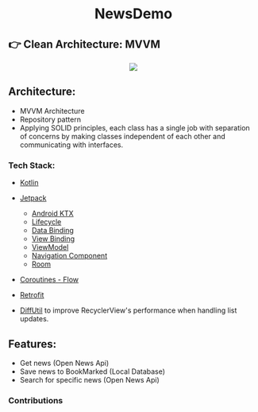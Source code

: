 
<h1 align="center">
NewsDemo
</h1>

:point_right: Clean Architecture: MVVM
-----------------
<div align="center">
<img src="https://camo.githubusercontent.com/0ff5a5738b5561398acfa8563660dafbb5a4fa1e844fc171f930f2228c358f0d/68747470733a2f2f6d69726f2e6d656469756d2e636f6d2f6d61782f313430302f312a3375354a6e6d714f4e5234556e7752453674455633512e706e67">
</div>


## Architecture:

- MVVM Architecture
- Repository pattern
- Applying SOLID principles, each class has a single job with separation of concerns by making classes independent
  of each other and communicating with interfaces.

### Tech Stack:
- [Kotlin](https://kotlinlang.org)
- [Jetpack](https://developer.android.com/jetpack)
  * [Android KTX](https://developer.android.com/kotlin/ktx)
  * [Lifecycle](https://developer.android.com/topic/libraries/architecture/lifecycle)
  * [Data Binding](https://developer.android.com/topic/libraries/data-binding)
  * [View Binding](https://developer.android.com/topic/libraries/view-binding)
  *  [ViewModel](https://developer.android.com/topic/libraries/architecture/viewmodel)
  * [Navigation Component](https://developer.android.com/guide/navigation/navigation-getting-started)
  * [Room](https://developer.android.com/training/data-storage/room)

- [Coroutines - Flow](https://kotlinlang.org/docs/reference/coroutines/flow.html)
- [Retrofit](https://square.github.io/retrofit/)
- [DiffUtil](https://developer.android.com/reference/androidx/recyclerview/widget/DiffUtil) to improve RecyclerView's performance when handling list updates. 

## Features:

+ Get news (Open News Api)
+ Save news to BookMarked (Local Database)
+ Search for specific news (Open News Api)


### Contributions



